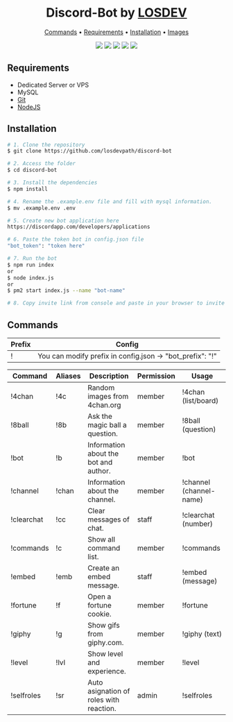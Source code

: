 <h1 align="center">
  Discord-Bot by <a href="https://losdev.es" target="_blank">LOSDEV</a>
</h1>
<p align="center">
  <a href="#commands">Commands</a> •
  <a href="#requirements">Requirements</a> •
  <a href="#installation">Installation</a> •
  <a href="#images">Images</a>
</p>
<p align="center">
  <img src="https://img.shields.io/github/downloads/losdevpath/discord-bot/total.svg?style=flat">
  <img src="https://img.shields.io/github/license/losdevpath/discord-bot.svg?style=flat">
  <img src="https://img.shields.io/github/last-commit/losdevpath/discord-bot.svg?style=flat">
  <img src="https://img.shields.io/github/stars/losdevpath/discord-bot.svg?style=flat">
  <img src="https://img.shields.io/github/watchers/losdevpath/discord-bot.svg?style=flat">
</p>

## Requirements
- Dedicated Server or VPS
- MySQL
- [Git](https://git-scm.com)
- [NodeJS](https://nodejs.org/es/)

## Installation
```bash
# 1. Clone the repository
$ git clone https://github.com/losdevpath/discord-bot

# 2. Access the folder
$ cd discord-bot

# 3. Install the dependencies
$ npm install

# 4. Rename the .example.env file and fill with mysql information.
$ mv .example.env .env

# 5. Create new bot application here
https://discordapp.com/developers/applications

# 6. Paste the token bot in config.json file
"bot_token": "token here"

# 7. Run the bot
$ npm run index
or
$ node index.js
or
$ pm2 start index.js --name "bot-name"

# 8. Copy invite link from console and paste in your browser to invite the bot to your server.
```
## Commands
| Prefix | Config |
| ------ | ------ | 
| ! | You can modify prefix in config.json -> "bot_prefix": "!" |

| Command | Aliases | Description | Permission | Usage
| ------ | ------ | ------ | ------ | ------ |
| !4chan | !4c | Random images from 4chan.org | member | !4chan (list/board) |
| !8ball | !8b | Ask the magic ball a question. | member | !8ball (question) |
| !bot | !b | Information about the bot and author. | member | !bot |
| !channel | !chan | Information about the channel. | member | !channel (channel-name) |
| !clearchat | !cc | Clear messages of chat. | staff | !clearchat (number) |
| !commands | !c | Show all command list. | member |  !commands |
| !embed | !emb | Create an embed message. | staff |  !embed (message) |
| !fortune | !f | Open a fortune cookie. | member |  !fortune |
| !giphy | !g | Show gifs from giphy.com. | member |  !giphy (text) |
| !level | !lvl | Show level and experience. | member |  !level |
| !selfroles | !sr | Auto asignation of roles with reaction. | admin |  !selfroles |
